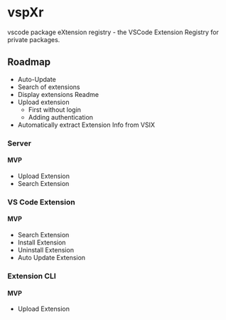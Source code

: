# vspXr
vscode package eXtension registry - the VSCode Extension Registry for private packages.

## Roadmap
- Auto-Update
- Search of extensions
- Display extensions Readme
- Upload extension
    - First without login
    - Adding authentication
- Automatically extract Extension Info from VSIX

### Server
#### MVP
- Upload Extension
- Search Extension

### VS Code Extension
#### MVP
- Search Extension
- Install Extension
- Uninstall Extension
- Auto Update Extension

### Extension CLI
#### MVP
- Upload Extension
